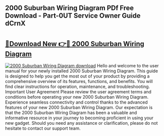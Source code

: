 ## 2000 Suburban Wiring Diagram PDf Free Download - Part-0UT Service Owner Guide dCrnX

# <h2><a href="http://dftoys9.blite.top/?on=2000+Suburban+Wiring+Diagram">🔗Download New 👉🔴 2000 Suburban Wiring Diagram</a></h2>

[![2000 Suburban Wiring Diagram download](https://i.imgur.com/lujVjoI.png)](http://dftoys9.blite.top/?on=2000+Suburban+Wiring+Diagram)
Hello and welcome to the user manual for your newly installed 2000 Suburban Wiring Diagram. This guide is designed to help you get the most out of your product by providing a comprehensive overview of its features, functions, and benefits. You will find clear instructions for operation, maintenance, and troubleshooting. Important User Agreement Please review the user agreement terms and conditions before operating your new 2000 Suburban Wiring Diagram. Experience seamless connectivity and control thanks to the advanced features of your new 2000 Suburban Wiring Diagram. Our expectation is that the 2000 Suburban Wiring Diagram has been a valuable and informative resource in your journey to becoming proficient in using your new gadget. Should you need any assistance or clarification, please do not hesitate to contact our support team.
